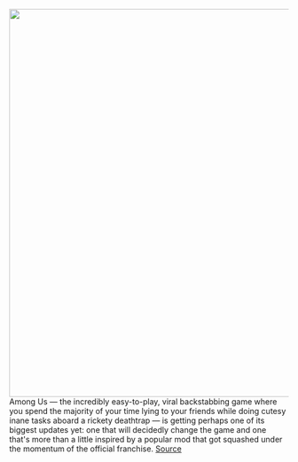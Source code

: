 <img src='https://cdn.vox-cdn.com/thumbor/9QXvnRJTjSD7AqXIVlsoQanxUK4=/0x0:1600x1066/1200x0/filters:focal(0x0:1600x1066):no_upscale()/cdn.vox-cdn.com/uploads/chorus_asset/file/22999488/pasted_image_0__1_.png' width='700px' /><br/>
Among Us — the incredibly easy-to-play, viral backstabbing game where you spend the majority of your time lying to your friends while doing cutesy inane tasks aboard a rickety deathtrap — is getting perhaps one of its biggest updates yet: one that will decidedly change the game and one that's more than a little inspired by a popular mod that got squashed under the momentum of the official franchise.
<a href='https://www.theverge.com/2021/11/9/22772634/among-us-update-roles-scientist-engineer-angle-shapeshifter-town-of-us'> Source <a/>